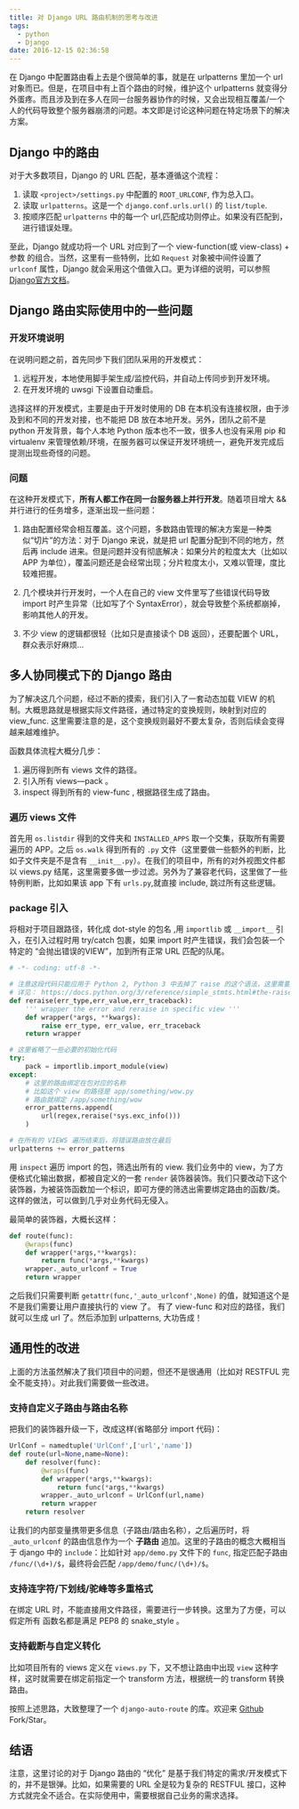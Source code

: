```yaml
---
title: 对 Django URL 路由机制的思考与改进
tags:
  - python
  - Django
date: 2016-12-15 02:36:58
---
```


在 Django 中配置路由看上去是个很简单的事，就是在 urlpatterns 里加一个 url 对象而已。但是，在项目中有上百个路由的时候，维护这个 urlpatterns 就变得分外蛋疼。而且涉及到在多人在同一台服务器协作的时候，又会出现相互覆盖/一个人的代码导致整个服务器崩溃的问题。本文即是讨论这种问题在特定场景下的解决方案。

<!-- more -->

## Django 中的路由

对于大多数项目，Django 的 URL 匹配，基本遵循这个流程：
1. 读取 `<project>/settings.py` 中配置的 `ROOT_URLCONF`, 作为总入口。
2. 读取 `urlpatterns`。这是一个 `django.conf.urls.url()` 的 `list/tuple`.
3. 按顺序匹配 `urlpatterns` 中的每一个 url,匹配成功则停止。如果没有匹配到，进行错误处理。

至此，Django 就成功将一个 URL 对应到了一个 view-function(或 view-class) + 参数 的组合。当然，这里有一些特例，比如 `Request` 对象被中间件设置了 `urlconf` 属性，Django 就会采用这个值做入口。更为详细的说明，可以参照[Django官方文档](https://docs.djangoproject.com/en/1.10/topics/http/urls/#how-django-processes-a-request)。


## Django 路由实际使用中的一些问题

### 开发环境说明

在说明问题之前，首先同步下我们团队采用的开发模式：
1. 远程开发，本地使用脚手架生成/监控代码，并自动上传同步到开发环境。
2. 在开发环境的 uwsgi 下设置自动重启。

选择这样的开发模式，主要是由于开发时使用的 DB 在本机没有连接权限，由于涉及到和不同的开发对接，也不能把 DB 放在本地开发。另外，团队之前不是 python 开发背景，每个人本地 Python 版本也不一致，很多人也没有采用 pip 和 virtualenv 来管理依赖/环境，在服务器可以保证开发环境统一，避免开发完成后提测出现些奇怪的问题。

### 问题

在这种开发模式下，**所有人都工作在同一台服务器上并行开发**。随着项目增大 && 并行进行的任务增多，逐渐出现一些问题：

1. 路由配置经常会相互覆盖。这个问题，多数路由管理的解决方案是一种类似“切片”的方法：对于 Django 来说，就是把 url 配置分配到不同的地方，然后再 include 进来。但是问题并没有彻底解决：如果分片的粒度太大（比如以 APP 为单位），覆盖问题还是会经常出现；分片粒度太小，又难以管理，度比较难把握。

2. 几个模块并行开发时，一个人在自己的 view 文件里写了些错误代码导致 import 时产生异常（比如写了个 SyntaxError），就会导致整个系统都崩掉，影响其他人的开发。

3. 不少 view 的逻辑都很轻（比如只是直接读个 DB 返回），还要配置个 URL，群众表示好麻烦...


## 多人协同模式下的 Django 路由

为了解决这几个问题，经过不断的摸索，我们引入了一套动态加载 VIEW 的机制。大概思路就是根据实际文件路径，通过特定的变换规则，映射到对应的 view_func. 这里需要注意的是，这个变换规则最好不要太复杂，否则后续会变得越来越难维护。

函数具体流程大概分几步：
1. 遍历得到所有 views 文件的路径。
2. 引入所有 views—pack 。
3. inspect 得到所有的 view-func , 根据路径生成了路由。

### 遍历 views 文件
首先用 `os.listdir` 得到的文件夹和 `INSTALLED_APPS` 取一个交集，获取所有需要遍历的 APP。之后 `os.walk` 得到所有的 `.py` 文件（这里要做一些额外的判断，比如子文件夹是不是含有 `__init__.py`）。在我们的项目中，所有的对外视图文件都以 views.py 结尾，这里需要多做一步过滤。另外为了兼容老代码，这里做了一些特例判断，比如如果该 app 下有 `urls.py`,就直接 include, 跳过所有这些逻辑。

### package 引入
将相对于项目跟路径，转化成 dot-style 的包名 ,用 `importlib` 或 `__import__` 引入，在引入过程时用 try/catch 包裹，如果 import 时产生错误，我们会包装一个特定的 “会抛出错误的VIEW”，加到所有正常 URL 匹配的队尾。

```python
# -*- coding: utf-8 -*-

# 注意这段代码只能应用于 Python 2, Python 3 中去掉了 raise 的这个语法，这里需要稍微改写一下。
# 详见： https://docs.python.org/3/reference/simple_stmts.html#the-raise-statement
def reraise(err_type,err_value,err_traceback):
    ''' wrapper the error and reraise in specific view '''
    def wrapper(*args, **kwargs):
        raise err_type, err_value, err_traceback
    return wrapper

# 这里省略了一些必要的初始化代码
try:
    pack = importlib.import_module(view)
except:
    # 这里的路由绑定在包对应的名称
    # 比如这个 view 的路径是 app/something/wow.py
    # 路由就绑定 /app/something/wow
    error_patterns.append(
        url(regex,reraise(*sys.exc_info()))
    )

# 在所有的 VIEWS 遍历结束后，将错误路由放在最后
urlpatterns += error_patterns
```

用 `inspect` 遍历 import 的包，筛选出所有的 view. 我们业务中的 view，为了方便格式化输出数据，都被自定义的一套 `render` 装饰器装饰。我们只要改动下这个装饰器，为被装饰函数加一个标识，即可方便的筛选出需要绑定路由的函数/类。这样的做法，可以做到几乎对业务代码无侵入。

最简单的装饰器，大概长这样：
```python
def route(func):
    @wraps(func)
    def wrapper(*args,**kwargs):
        return func(*args,**kwargs)
    wrapper._auto_urlconf = True
    return wrapper
```
之后我们只需要判断 `getattr(func,'_auto_urlconf',None)` 的值，就知道这个是不是我们需要让用户直接执行的 view 了。
有了 view-func 和对应的路径，我们就可以生成 url 了。然后添加到 urlpatterns, 大功告成！


## 通用性的改进
上面的方法虽然解决了我们项目中的问题，但还不是很通用（比如对 RESTFUL 完全不能支持）。对此我们需要做一些改进。

### 支持自定义子路由与路由名称
把我们的装饰器升级一下，改成这样(省略部分 import 代码)：
```python
UrlConf = namedtuple('UrlConf',['url','name'])
def route(url=None,name=None):
    def resolver(func):
        @wraps(func)
        def wrapper(*args,**kwargs):
            return func(*args,**kwargs)
        wrapper._auto_urlconf = UrlConf(url,name)
        return wrapper
    return resolver
```
让我们的内部变量携带更多信息（子路由/路由名称），之后遍历时，将 `_auto_urlconf` 的路由信息作为一个 **子路由** 追加。这里的子路由的概念大概相当于 django 中的 `include`：比如针对 `app/demo.py` 文件下的 `func`, 指定匹配子路由 `/func/(\d+)/$`，最终将会匹配 `/app/demo/func/(\d+)/$`。

### 支持连字符/下划线/驼峰等多重格式
在绑定 URL 时，不能直接用文件路径，需要进行一步转换。这里为了方便，可以假定所有 函数名都是满足 PEP8 的 snake_style 。

### 支持截断与自定义转化
比如项目所有的 views 定义在 `views.py` 下，又不想让路由中出现 `view` 这种字样，这时就需要在绑定前指定一个 transform 方法，根据统一的 transform 转换路由。

按照上述思路，大致整理了一个 `django-auto-route` 的库。欢迎来 [Github](https://github.com/HakurouKen/django-auto-route/) Fork/Star。

## 结语
注意，这里讨论的对于 Django 路由的 “优化” 是基于我们特定的需求/开发模式下的，并不是银弹。比如，如果需要的 URL 全是较为复杂的 RESTFUL 接口，这种方式就完全不适合。在实际使用中，需要根据自己业务的需求选择。
